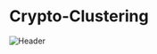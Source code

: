 # Crypto-Clustering

![Header](https://github.com/user-attachments/assets/3c48d0b4-552d-493e-855d-49cfd7da48be)
